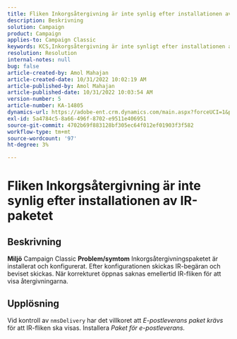 ```yaml
---
title: Fliken Inkorgsåtergivning är inte synlig efter installationen av IR-paketet
description: Beskrivning
solution: Campaign
product: Campaign
applies-to: Campaign Classic
keywords: KCS,Inkorgsåtergivning är inte synligt efter installationen av IR-paketet
resolution: Resolution
internal-notes: null
bug: false
article-created-by: Amol Mahajan
article-created-date: 10/31/2022 10:02:19 AM
article-published-by: Amol Mahajan
article-published-date: 10/31/2022 10:03:54 AM
version-number: 5
article-number: KA-14805
dynamics-url: https://adobe-ent.crm.dynamics.com/main.aspx?forceUCI=1&pagetype=entityrecord&etn=knowledgearticle&id=81ef1618-0359-ed11-9561-6045bd006079
exl-id: 5a4784c5-8a66-496f-8702-e9511e406951
source-git-commit: 4702b69f883128bf305ec64f012ef01903f3f582
workflow-type: tm+mt
source-wordcount: '97'
ht-degree: 3%

---
```


# Fliken Inkorgsåtergivning är inte synlig efter installationen av IR-paketet

## Beskrivning

<b>Miljö</b>
Campaign Classic
<b>Problem/symtom</b>
Inkorgsåtergivningspaketet är installerat och konfigurerat. Efter konfigurationen skickas IR-begäran och beviset skickas. När korrekturet öppnas saknas emellertid IR-fliken för att visa återgivningarna.


## Upplösning


Vid kontroll av `nmsDelivery` har det villkoret att *E-postleverans* *paket krävs* för att IR-fliken ska visas. Installera *Paket för e-postleverans.*
